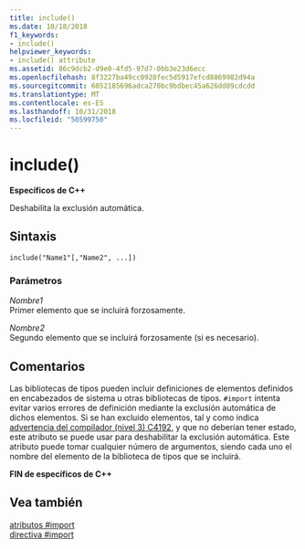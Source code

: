 ```yaml
---
title: include()
ms.date: 10/18/2018
f1_keywords:
- include()
helpviewer_keywords:
- include() attribute
ms.assetid: 86c9dcb2-d9e0-4fd5-97d7-0bb3e23d6ecc
ms.openlocfilehash: 8f3227ba49cc0928fec5d5917efcd8869982d94a
ms.sourcegitcommit: 6052185696adca270bc9bdbec45a626dd89cdcdd
ms.translationtype: MT
ms.contentlocale: es-ES
ms.lasthandoff: 10/31/2018
ms.locfileid: "50599750"
---
```

# <a name="include"></a>include()

**Específicos de C++**

Deshabilita la exclusión automática.

## <a name="syntax"></a>Sintaxis

```
include("Name1"[,"Name2", ...])
```

### <a name="parameters"></a>Parámetros

*Nombre1*<br/>
Primer elemento que se incluirá forzosamente.

*Nombre2*<br/>
Segundo elemento que se incluirá forzosamente (si es necesario).

## <a name="remarks"></a>Comentarios

Las bibliotecas de tipos pueden incluir definiciones de elementos definidos en encabezados de sistema u otras bibliotecas de tipos. `#import` intenta evitar varios errores de definición mediante la exclusión automática de dichos elementos. Si se han excluido elementos, tal y como indica [advertencia del compilador (nivel 3) C4192](../error-messages/compiler-warnings/compiler-warning-level-3-c4192.md), y que no deberían tener estado, este atributo se puede usar para deshabilitar la exclusión automática. Este atributo puede tomar cualquier número de argumentos, siendo cada uno el nombre del elemento de la biblioteca de tipos que se incluirá.

**FIN de específicos de C++**

## <a name="see-also"></a>Vea también

[atributos #import](../preprocessor/hash-import-attributes-cpp.md)<br/>
[directiva #import](../preprocessor/hash-import-directive-cpp.md)